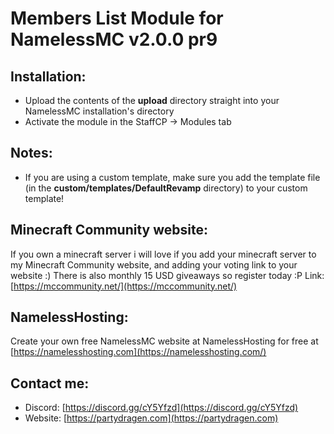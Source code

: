 # Members List Module for NamelessMC v2.0.0 pr9

## Installation:
- Upload the contents of the **upload** directory straight into your NamelessMC installation's directory
- Activate the module in the StaffCP -> Modules tab

## Notes:
- If you are using a custom template, make sure you add the template file (in the **custom/templates/DefaultRevamp** directory) to your custom template!

## Minecraft Community website:
If you own a minecraft server i will love if you add your minecraft server to my Minecraft Community website, and adding your voting link to your website :)
There is also monthly 15 USD giveaways so register today :P
Link: [https://mccommunity.net/](https://mccommunity.net/)

## NamelessHosting:
Create your own free NamelessMC website at NamelessHosting for free at [https://namelesshosting.com](https://namelesshosting.com/)

## Contact me:
- Discord: [https://discord.gg/cY5Yfzd](https://discord.gg/cY5Yfzd)
- Website: [https://partydragen.com](https://partydragen.com)